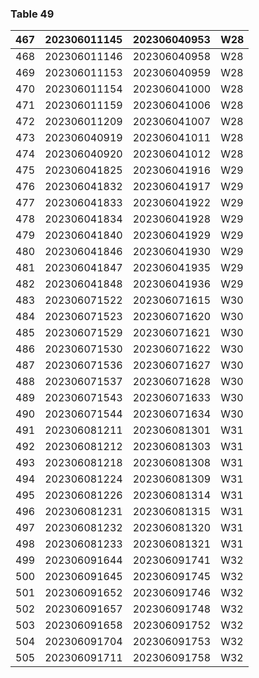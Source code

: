 <a name="table-49"></a>
### Table 49

| 467 | 202306011145 | 202306040953 | W28 |
| --- | --- | --- | --- |
| 468 | 202306011146 | 202306040958 | W28 |
| 469 | 202306011153 | 202306040959 | W28 |
| 470 | 202306011154 | 202306041000 | W28 |
| 471 | 202306011159 | 202306041006 | W28 |
| 472 | 202306011209 | 202306041007 | W28 |
| 473 | 202306040919 | 202306041011 | W28 |
| 474 | 202306040920 | 202306041012 | W28 |
| 475 | 202306041825 | 202306041916 | W29 |
| 476 | 202306041832 | 202306041917 | W29 |
| 477 | 202306041833 | 202306041922 | W29 |
| 478 | 202306041834 | 202306041928 | W29 |
| 479 | 202306041840 | 202306041929 | W29 |
| 480 | 202306041846 | 202306041930 | W29 |
| 481 | 202306041847 | 202306041935 | W29 |
| 482 | 202306041848 | 202306041936 | W29 |
| 483 | 202306071522 | 202306071615 | W30 |
| 484 | 202306071523 | 202306071620 | W30 |
| 485 | 202306071529 | 202306071621 | W30 |
| 486 | 202306071530 | 202306071622 | W30 |
| 487 | 202306071536 | 202306071627 | W30 |
| 488 | 202306071537 | 202306071628 | W30 |
| 489 | 202306071543 | 202306071633 | W30 |
| 490 | 202306071544 | 202306071634 | W30 |
| 491 | 202306081211 | 202306081301 | W31 |
| 492 | 202306081212 | 202306081303 | W31 |
| 493 | 202306081218 | 202306081308 | W31 |
| 494 | 202306081224 | 202306081309 | W31 |
| 495 | 202306081226 | 202306081314 | W31 |
| 496 | 202306081231 | 202306081315 | W31 |
| 497 | 202306081232 | 202306081320 | W31 |
| 498 | 202306081233 | 202306081321 | W31 |
| 499 | 202306091644 | 202306091741 | W32 |
| 500 | 202306091645 | 202306091745 | W32 |
| 501 | 202306091652 | 202306091746 | W32 |
| 502 | 202306091657 | 202306091748 | W32 |
| 503 | 202306091658 | 202306091752 | W32 |
| 504 | 202306091704 | 202306091753 | W32 |
| 505 | 202306091711 | 202306091758 | W32 |